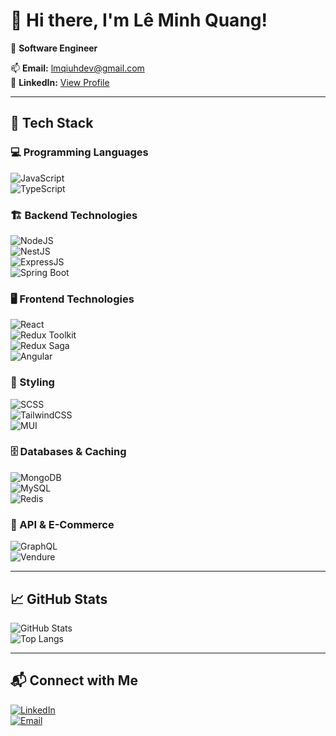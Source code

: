 # 👋 Hi there, I'm Lê Minh Quang!  

🚀 **Software Engineer**  

📫 **Email:** lmqiuhdev@gmail.com  
🔗 **LinkedIn:** [View Profile](https://www.linkedin.com/analytics/profile-views/)  

---

## 🔧 Tech Stack  

### 💻 Programming Languages  
![JavaScript](https://img.shields.io/badge/JavaScript-F7DF1E?style=for-the-badge&logo=javascript&logoColor=black)  
![TypeScript](https://img.shields.io/badge/TypeScript-3178C6?style=for-the-badge&logo=typescript&logoColor=white)  

### 🏗️ Backend Technologies  
![NodeJS](https://img.shields.io/badge/Node.js-43853D?style=for-the-badge&logo=node.js&logoColor=white)  
![NestJS](https://img.shields.io/badge/NestJS-E0234E?style=for-the-badge&logo=nestjs&logoColor=white)  
![ExpressJS](https://img.shields.io/badge/Express.js-000000?style=for-the-badge&logo=express&logoColor=white)  
![Spring Boot](https://img.shields.io/badge/Spring%20Boot-6DB33F?style=for-the-badge&logo=spring-boot&logoColor=white)  

### 🖥️ Frontend Technologies  
![React](https://img.shields.io/badge/React-61DAFB?style=for-the-badge&logo=react&logoColor=black)  
![Redux Toolkit](https://img.shields.io/badge/Redux%20Toolkit-764ABC?style=for-the-badge&logo=redux&logoColor=white)  
![Redux Saga](https://img.shields.io/badge/Redux%20Saga-999999?style=for-the-badge&logo=redux-saga&logoColor=white)  
![Angular](https://img.shields.io/badge/Angular-DD0031?style=for-the-badge&logo=angular&logoColor=white)  

### 🎨 Styling  
![SCSS](https://img.shields.io/badge/SCSS-CC6699?style=for-the-badge&logo=sass&logoColor=white)  
![TailwindCSS](https://img.shields.io/badge/TailwindCSS-38B2AC?style=for-the-badge&logo=tailwind-css&logoColor=white)  
![MUI](https://img.shields.io/badge/MUI-007FFF?style=for-the-badge&logo=mui&logoColor=white)  

### 🗄️ Databases & Caching  
![MongoDB](https://img.shields.io/badge/MongoDB-47A248?style=for-the-badge&logo=mongodb&logoColor=white)  
![MySQL](https://img.shields.io/badge/MySQL-4479A1?style=for-the-badge&logo=mysql&logoColor=white)  
![Redis](https://img.shields.io/badge/Redis-DC382D?style=for-the-badge&logo=redis&logoColor=white)  

### 🚀 API & E-Commerce  
![GraphQL](https://img.shields.io/badge/GraphQL-E10098?style=for-the-badge&logo=graphql&logoColor=white)  
![Vendure](https://img.shields.io/badge/Vendure-5B4F98?style=for-the-badge&logo=vendure&logoColor=white)  

---

## 📈 GitHub Stats  
![GitHub Stats](https://github-readme-stats.vercel.app/api?username=your-github-username&show_icons=true&theme=radical)  
![Top Langs](https://github-readme-stats.vercel.app/api/top-langs/?username=your-github-username&layout=compact&theme=radical)  

---

## 📬 Connect with Me  
[![LinkedIn](https://img.shields.io/badge/LinkedIn-0077B5?style=for-the-badge&logo=linkedin&logoColor=white)](https://www.linkedin.com/analytics/profile-views/)  
[![Email](https://img.shields.io/badge/Email-D14836?style=for-the-badge&logo=gmail&logoColor=white)](mailto:lmqiuhdev@gmail.com)  
